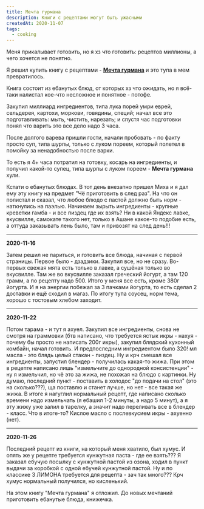 ```yaml
---
title: Мечта гурмана
description: Книги с рецептами могут быть ужасными
createdAt: 2020-11-07
tags:
  - cooking
---
```



Меня прикалывает готовить, но я хз что готовить: рецептов миллионы, а чего хочется не понятно.

Я решил купить книгу с рецептами - **[Мечта гурмана](http://www.ozon.ru/context/detail/id/142615266)** и это тупа в мем превратилось.

<!--more-->


Книга состоит из ебанутых блюд, от которых хз что ожидать,
но я всё-таки налистал кое-что несложное и понятное - потофе.

<new-img-row>
  <img-slide src="/images/cool-story/gourmet/pot-au-feu.jpg" alt="Потофе" ></img-slide>
</new-img-row>

Закупил миллиард ингредиентов, типа лука порей умри еврей, сельдерея, картохи, моркови, говядины, специй; начал
все
это подготавливать: мыть, чистить, нарезать; и спустя час подготовки понял что варить это все дело надо 3
часа.

После долгого варева пришли гости, начали пробовать - по факту просто суп, типа шурпы, только с луком пореем,
который
полетел в помойку за ненадобностью после варки.

То есть я 4+ часа потратил на готовку, косарь на ингредиенты, и получил какой-то супец, типа шурпы с луком пореем - **Мечта гурмана** хули.


Кстати о ебанутых блюдах. В тот день внезапно пришел Миха и я дал ему эту книгу на предмет "Чё приготовить в
след
раз".
На что он полистал и сказал, что любое блюдо с пастой должно быть норм - наткнулись на паэлью.
Начинаем зырыть ингредиенты - крупные креветки гамба - и все пиздец где их взять?
Ни в какой Яндекс лавке, вкусвилле, самокате такого нет, только в Ашане какое-то подобие есть, а оттуда
заказывать
лень было, там и привозят на след день!!!

<new-img-row>
  <img-slide src="/images/cool-story/gourmet/paella.jpg" alt="Паэлья" ></img-slide>
</new-img-row>


---

**2020-11-16**


Затем решил не париться, и готовить все блюда, начиная с первой страницы. Первое было - дзадзики. Закупил все,
но не
сразу. Во-первых свежая мята есть только в лавке, а сушёная только во вкусвилле. Там же во вкусвилле заказал
греческий йогурт, а там 120 грамм, а по рецепту надо 500. Итого у меня все есть, кроме 380г йогурта. И я на
энергии
побежал за 3 пачками йогурта, то есть сделал 2 доставки и ещё сходил в магаз. По итогу тупа соусец, норм тема,
хорошо с тостовым хлебом заходит.

<new-img-row>
  <img-slide src="/images/cool-story/gourmet/tzatziki.jpg" alt="Дзадзики" ></img-slide>
</new-img-row>

---

**2020-11-22**


Потом тарама - и тут я ахуел. Закупил все ингредиенты, снова не смотря на граммовки (бтв написано, что требуется
ястык
икры - нахуя - почему бы просто не написать 200г икры), закупил блядский кухонный комбайн, начал готовить. И
предпоследним ингредиентом было 320! мл масла - это блядь целый стакан - пиздец. Ну и крч смешал все
ингредиенты,
запустил блендер - получилась какая-то жижа. При этом в рецепте написано лишь "измельчите до однородной
консистенции" - ну я измельчил, но чё это за жижа, не похожая на блюдо с картинки. Ну думаю, последний пункт -
поставить в холодос "до подачи на стол" (это на сколько???), ща поставлю и станет лучше, но нет - все такая же
жижа.
В итоге я нагуглил нормальный рецепт, где написано сколько времени надо измельчать (я ебашил 1-2 минуты, а надо
5
минут), а я эту жижу уже залил в тарелку, а значит надо переливать все в блендер - класс. Что в итоге-то? Кислое
масло с послевкусием икры - ахуенно (нет).

<new-img-row>
  <img-slide src="/images/cool-story/gourmet/tarama.jpg" alt="Тарама" ></img-slide>
</new-img-row>


---

**2020-11-26**


Последний рецепт из книги, на который меня хватило, был хумус. И опять же у рецепте требуется кунжутная паста -
где
ее взять??? Я заказал ебучую посылку с кунжутной пастой из озона, ходил в пункт выдачи за коробкой с одной
ебучей
кунжутной пастой. Ну и по классике 3 ЛИМОНА требуется для рецепта - зач так много??? Крч хумус нормальный
получился,
но кисленький.

<new-img-row>
  <img-slide src="/images/cool-story/gourmet/hummus.jpg" alt="Хумус" ></img-slide>
</new-img-row>

На этом книгу "Мечта гурмана" я отложил. До новых мечтаний приготовить ебанутые блюда, книжечка.
